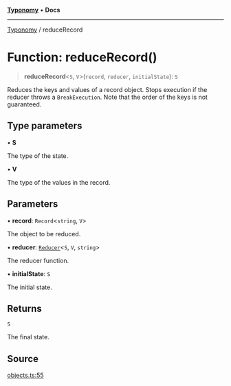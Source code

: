 [**Typonomy**](../README.md) • **Docs**

***

[Typonomy](../globals.md) / reduceRecord

# Function: reduceRecord()

> **reduceRecord**\<`S`, `V`\>(`record`, `reducer`, `initialState`): `S`

Reduces the keys and values of a record object.
Stops execution if the reducer throws a `BreakExecution`.
Note that the order of the keys is not guaranteed.

## Type parameters

• **S**

The type of the state.

• **V**

The type of the values in the record.

## Parameters

• **record**: `Record`\<`string`, `V`\>

The object to be reduced.

• **reducer**: [`Reducer`](../type-aliases/Reducer.md)\<`S`, `V`, `string`\>

The reducer function.

• **initialState**: `S`

The initial state.

## Returns

`S`

The final state.

## Source

[objects.ts:55](https://github.com/softcraft-development/typonomy/blob/ed30302645156be7a3415a48b3f38706435f25d3/src/objects.ts#L55)
